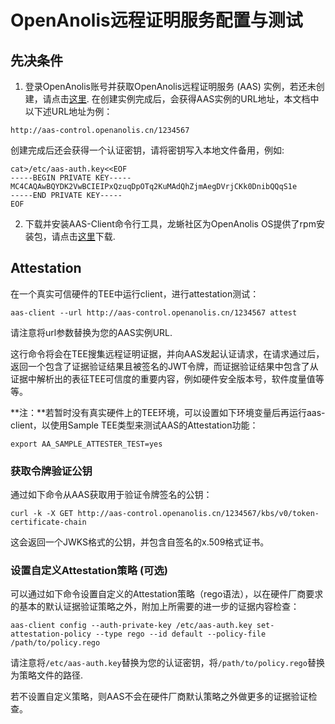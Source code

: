 # OpenAnolis远程证明服务配置与测试

## 先决条件
1. 登录OpenAnolis账号并获取OpenAnolis远程证明服务 (AAS) 实例，若还未创建，请点击[这里](http://aas-control.openanolis.cn).
在创建实例完成后，会获得AAS实例的URL地址，本文档中以下述URL地址为例：
```
http://aas-control.openanolis.cn/1234567
```
创建完成后还会获得一个认证密钥，请将密钥写入本地文件备用，例如:
```
cat>/etc/aas-auth.key<<EOF
-----BEGIN PRIVATE KEY-----
MC4CAQAwBQYDK2VwBCIEIPxQzuqDpOTq2KuMAdQhZjmAegDVrjCKk0DnibQQqS1e
-----END PRIVATE KEY-----
EOF
```

2. 下载并安装AAS-Client命令行工具，龙蜥社区为OpenAnolis OS提供了rpm安装包，请点击[这里](http://aas-control.openanolis.cn/aas-client)下载.

## Attestation

在一个真实可信硬件的TEE中运行client，进行attestation测试：

```
aas-client --url http://aas-control.openanolis.cn/1234567 attest
```
请注意将url参数替换为您的AAS实例URL.

这行命令将会在TEE搜集远程证明证据，并向AAS发起认证请求，在请求通过后，返回一个包含了证据验证结果且被签名的JWT令牌，而证据验证结果中包含了从证据中解析出的表征TEE可信度的重要内容，例如硬件安全版本号，软件度量值等等。

**注：**若暂时没有真实硬件上的TEE环境，可以设置如下环境变量后再运行aas-client，以使用Sample TEE类型来测试AAS的Attestation功能：

```
export AA_SAMPLE_ATTESTER_TEST=yes
```

### 获取令牌验证公钥
通过如下命令从AAS获取用于验证令牌签名的公钥：
```
curl -k -X GET http://aas-control.openanolis.cn/1234567/kbs/v0/token-certificate-chain
```
这会返回一个JWKS格式的公钥，并包含自签名的x.509格式证书。

### 设置自定义Attestation策略 (可选)

可以通过如下命令设置自定义的Attestation策略（rego语法），以在硬件厂商要求的基本的默认证据验证策略之外，附加上所需要的进一步的证据内容检查：
```
aas-client config --auth-private-key /etc/aas-auth.key set-attestation-policy --type rego --id default --policy-file /path/to/policy.rego
```

请注意将`/etc/aas-auth.key`替换为您的认证密钥，将`/path/to/policy.rego`替换为策略文件的路径.

若不设置自定义策略，则AAS不会在硬件厂商默认策略之外做更多的证据验证检查。